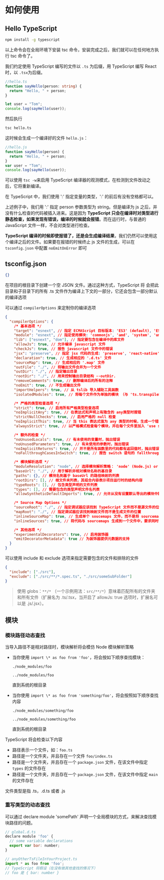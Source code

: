 # 如何使用

## Hello TypeScript

```bash
npm install -g typescript
```

以上命令会在全局环境下安装 tsc 命令，安装完成之后，我们就可以在任何地方执行 tsc 命令了。

我们约定使用 TypeScript 编写的文件以 `.ts` 为后缀，用 TypeScript 编写 React 时，以 `.tsx`为后缀。

```ts
//hello.ts
function sayHello(person: string) {
  return "Hello, " + person;
}

let user = "Tom";
console.log(sayHello(user));
```

然后执行

```bash
tsc hello.ts
```

这时候会生成一个编译好的文件 `hello.js`：

```js
//hello.js
function sayHello(person) {
  return "Hello, " + person;
}
var user = "Tom";
console.log(sayHello(user));
```

可以使用 `tsc -w`来启用 TypeScript 编译器的观测模式，在检测到文件改动之后，它将重新编译。

在 TypeScript 中，我们使用 ':' 指定变量的类型，':' 的前后有没有空格都可以。

上述例子中，我们用 ':' 指定 person 参数类型为 string。但是编译为 js 之后，并没有什么检查的代码被插入进来。这是因为 **TypeScript 只会在编译时对类型进行静态检查，如果发现有错误，编译的时候就会报错**。而在运行时，与普通的 JavaScript 文件一样，不会对类型进行检查。

**TypeScript 编译的时候即使报错了，还是会生成编译结果**，我们仍然可以使用这个编译之后的文件。如果要在报错的时候终止 js 文件的生成，可以在 `tsconfig.json` 中配置 `noEmitOnError` 即可

## tsconfig.json

```json
{}
```

在项目的根目录下创建一个空 JSON 文件。通过这种方式，TypeScript 将 会把此目录和子目录下的所有 .ts 文件作为编译上下文的一部分，它还会包含一部分默认的编译选项

可以通过 `compilerOptions` 来定制你的编译选项

```json
{
  "compilerOptions": {
    /* 基本选项 */
    "target": "esnext", // 指定 ECMAScript 目标版本: 'ES3' (default), 'ES5', 'ES6'/'ES2015', 'ES2016', 'ES2017', or 'ESNEXT'
    "module": "esnext", // 指定使用模块: 'commonjs', 'amd', 'system', 'umd' or 'es2015'
    "lib": ["esnext", "dom"], // 指定要包含在编译中的库文件
    "allowJs": true, // 允许编译 javascript 文件
    "checkJs": true, // 报告 javascript 文件中的错误
    "jsx": "preserve", // 指定 jsx 代码的生成: 'preserve', 'react-native', or 'react'
    "declaration": true, // 生成相应的 '.d.ts' 文件
    "sourceMap": true, // 生成相应的 '.map' 文件
    "outFile": "./", // 将输出文件合并为一个文件
    "outDir": "./", // 指定输出目录
    "rootDir": "./", // 用来控制输出目录结构 --outDir.
    "removeComments": true, // 删除编译后的所有的注释
    "noEmit": true, // 不生成输出文件
    "importHelpers": true, // 从 tslib 导入辅助工具函数
    "isolatedModules": true, // 将每个文件作为单独的模块 （与 'ts.transpileModule' 类似）.

    /* 严格的类型检查选项 */
    "strict": true, // 启用所有严格类型检查选项
    "noImplicitAny": true, // 在表达式和声明上有隐含的 any类型时报错
    "strictNullChecks": true, // 启用严格的 null 检查
    "noImplicitThis": true, // 当 this 表达式值为 any 类型的时候，生成一个错误
    "alwaysStrict": true, // 以严格模式检查每个模块，并在每个文件里加入 'use strict'

    /* 额外的检查 */
    "noUnusedLocals": true, // 有未使用的变量时，抛出错误
    "noUnusedParameters": true, // 有未使用的参数时，抛出错误
    "noImplicitReturns": true, // 并不是所有函数里的代码都有返回值时，抛出错误
    "noFallthroughCasesInSwitch": true, // 报告 switch 语句的 fallthrough 错误。（即，不允许 switch 的 case 语句贯穿）

    /* 模块解析选项 */
    "moduleResolution": "node", // 选择模块解析策略： 'node' (Node.js) or 'classic' (TypeScript pre-1.6)
    "baseUrl": "./", // 用于解析非相对模块名称的基目录
    "paths": {}, // 模块名到基于 baseUrl 的路径映射的列表
    "rootDirs": [], // 根文件夹列表，其组合内容表示项目运行时的结构内容
    "typeRoots": [], // 包含类型声明的文件列表
    "types": [], // 需要包含的类型声明文件名列表
    "allowSyntheticDefaultImports": true, // 允许从没有设置默认导出的模块中默认导入。

    /* Source Map Options */
    "sourceRoot": "./", // 指定调试器应该找到 TypeScript 文件而不是源文件的位置
    "mapRoot": "./", // 指定调试器应该找到映射文件而不是生成文件的位置
    "inlineSourceMap": true, // 生成单个 soucemaps 文件，而不是将 sourcemaps 生成不同的文件
    "inlineSources": true, // 将代码与 sourcemaps 生成到一个文件中，要求同时设置了 --inlineSourceMap 或 --sourceMap 属性

    /* 其他选项 */
    "experimentalDecorators": true, // 启用装饰器
    "emitDecoratorMetadata": true // 为装饰器提供元数据的支持
  }
}
```

可以使用 include 和 exclude 选项来指定需要包含的文件和排除的文件

```json
{
  "include": ["./src"],
  "exclude": ["./src/**/*.spec.ts", "./src/someSubFolder"]
}
```

> 使用 globs：`**/*` （一个示例用法：`src/**/*`）意味着匹配所有的文件夹和所有文件（扩展名为 .ts/.tsx，当开启了 allowJs: true 选项时，扩展名可以是 .js/.jsx）。

## 模块

### 模块路径动态查找

当导入路径不是相对路径时，模块解析将会模仿 Node 模块解析策略

- 当你使用 `import \* as foo from 'foo'`，将会按如下顺序查找模块：

  `./node_modules/foo`

  `../node_modules/foo`

  直到系统的根目录

- 当你使用 `import \* as foo from 'something/foo'`，将会按照如下顺序查找内容

  `./node_modules/something/foo`

  `../node_modules/something/foo`

  直到系统的根目录

TypeScript 将会检查以下内容

- 路径表示一个文件，如：`foo.ts`
- 路径是一个文件夹，并且存在一个文件 `foo/index.ts`
- 路径是一个文件夹，并且存在一个 `package.json` 文件，在该文件中指定 `types` 的文件存在
- 路径是一个文件夹，并且存在一个 `package.json` 文件，在该文件中指定 `main` 的文件存在

文件类型是指 .ts，.d.ts 或者 .js

### 重写类型的动态查找

可以通过 declare module 'somePath' 声明一个全局模块的方式，来解决查找模块路径的问题。
```javascript
// global.d.ts
declare module 'foo' {
  // some variable declarations
  export var bar: number;
}
```
```javascript
// anyOtherTsFileInYourProject.ts
import * as foo from 'foo';
// TypeScript 将假设（在没有做其他查找的情况下）
// foo 是 { bar: number }
```